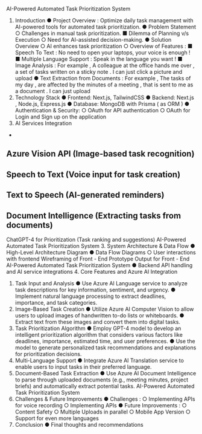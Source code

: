 AI-Powered Automated Task Prioritization System
1. Introduction
●
Project Overview : Optimize daily task management with AI-powered tools for
automated task prioritization.
●
Problem Statement
○
Challenges in manual task prioritization.
■ Dilemma of Planning v/s Execution
○
Need for AI-assisted decision-making.
●
Solution Overview
○
AI enhances task prioritization
○
Overview of Features :
■ Speech To Text : No need to open your laptops, your voice is enough !
■ Multiple Language Support : Speak in the language you want !
■ Image Analysis :
For example , A colleague at the office hands me over , a set of tasks written on a sticky note . I can just
click a picture and upload
●
Text Extraction from Documents :
For example , The tasks of my day , are affected by the minutes of a meeting , that is sent to me as a
document . I can just upload
2. Technology Stack
●
Frontend: Next.js, TailwindCSS
●
Backend: Next.js , Node.js, Express.js
●
Database: MongoDB with Prisma ( as ORM )
●
Authentication & Security:
○
OAuth for API authentication
○
OAuth for Login and Sign up on the application
3. AI Services Integration
-
Azure Vision API (Image-based task recognition)
-
Speech to Text (Voice input for task creation)
-
Text to Speech (AI-generated reminders)
-
Document Intelligence (Extracting tasks from documents)
-
ChatGPT-4 for Prioritization (Task ranking and suggestions)
AI-Powered Automated Task Prioritization System
3. System Architecture & Data Flow
●
High-Level Architecture Diagram
●
Data Flow Diagrams
○
User interactions with frontend
Wireframing of Front - End Prototype Output for Front - End
AI-Powered Automated Task Prioritization System
●
Backend API handling and AI service integrations
4. Core Features and Azure AI Integration
1. Task Input and Analysis
●
Use Azure AI Language service to analyze task descriptions for key information,
sentiment, and urgency.
●
Implement natural language processing to extract deadlines, importance, and
task categories.
2. Image-Based Task Creation
●
Utilize Azure AI Computer Vision to allow users to upload images of handwritten
to-do lists or whiteboards.
●
Extract text from these images and convert them into digital tasks.
3. Task Prioritization Algorithm
●
Employ GPT-4 model to develop an intelligent prioritization algorithm that
considers various factors like deadlines, importance, estimated time, and user
preferences.
●
Use the model to generate personalized task recommendations and explanations
for prioritization decisions.
4. Multi-Language Support
●
Integrate Azure AI Translation service to enable users to input tasks in their
preferred language.
5. Document-Based Task Extraction
●
Use Azure AI Document Intelligence to parse through uploaded documents (e.g.,
meeting minutes, project briefs) and automatically extract potential tasks.
AI-Powered Automated Task Prioritization System
5. Challenges & Future Improvements
●
Challenges :
○
Implementing APIs for voice recording
○
Implementing APIs
●
Future Improvements :
○
Content Safety
○
Multiple Uploads in parallel
○
Mobile App Version
○
Support for even more languages
10. Conclusion
●
Final thoughts and recommendations
